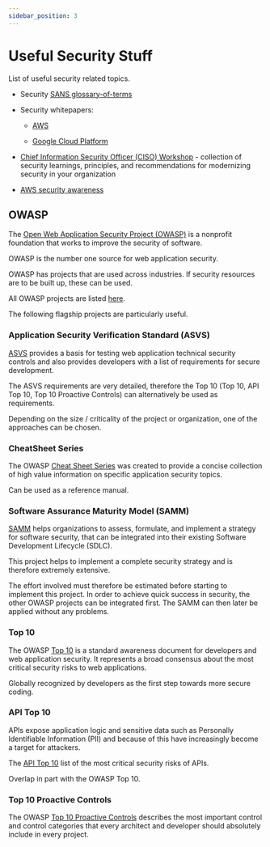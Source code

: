 ```yaml
---
sidebar_position: 3
---
```


# Useful Security Stuff

List of useful security related topics.

- Security [SANS glossary-of-terms](https://www.sans.org/security-resources/glossary-of-terms/)

- Security whitepapers:

  - [AWS](https://aws.amazon.com/de/whitepapers/?whitepapers-main.sort-by=item.additionalFields.sortDate&whitepapers-main.sort-order=desc&awsf.whitepapers-content-type=*all&awsf.whitepapers-tech-category=tech-category%23security-identity-compliance&awsf.whitepapers-industries=*all&awsf.whitepapers-business-category=*all&awsf.whitepapers-global-methodology=*all)

  - [Google Cloud Platform](https://cloud.google.com/docs/security)

- [Chief Information Security Officer (CISO) Workshop](https://docs.microsoft.com/en-us/security/ciso-workshop/ciso-workshop) - collection of security learnings, principles, and recommendations for modernizing security in your organization

- [AWS security awareness](https://learnsecurity.amazon.com/)

## OWASP

The [Open Web Application Security Project (OWASP)](https://owasp.org/) is a nonprofit foundation that works to improve the security of software.

OWASP is the number one source for web application security.

OWASP has projects that are used across industries. If security resources are to be built up, these can be used.

All OWASP projects are listed [here](https://owasp.org/projects/).

The following flagship projects are particularly useful.

### Application Security Verification Standard (ASVS)

[ASVS](https://github.com/OWASP/ASVS/tree/v4.0.3) provides a basis for testing web application technical security controls and also provides developers with a list of requirements for secure development.

The ASVS requirements are very detailed, therefore the Top 10 (Top 10, API Top 10, Top 10 Proactive Controls) can alternatively be used as requirements.

Depending on the size / criticality of the project or organization, one of the approaches can be chosen.

### CheatSheet Series

The OWASP [Cheat Sheet Series](https://cheatsheetseries.owasp.org/) was created to provide a concise collection of high value information on specific application security topics.

Can be used as a reference manual.

### Software Assurance Maturity Model (SAMM)

[SAMM](https://github.com/owaspsamm) helps organizations to assess, formulate, and implement a strategy for software security, that can be integrated into their existing Software Development Lifecycle (SDLC).

This project helps to implement a complete security strategy and is therefore extremely extensive.

The effort involved must therefore be estimated before starting to implement this project. In order to achieve quick success in security, the other OWASP projects can be integrated first. The SAMM can then later be applied without any problems.

### Top 10

The OWASP [Top 10](https://owasp.org/Top10/) is a standard awareness document for developers and web application security. It represents a broad consensus about the most critical security risks to web applications.

Globally recognized by developers as the first step towards more secure coding.

### API Top 10

APIs expose application logic and sensitive data such as Personally Identifiable Information (PII) and because of this have increasingly become a target for attackers.

The [API Top 10](https://owasp.org/www-project-api-security/) list of the most critical security risks of APIs.

Overlap in part with the OWASP Top 10.

### Top 10 Proactive Controls

The OWASP [Top 10 Proactive Controls](https://owasp.org/www-project-proactive-controls/) describes the most important control and control categories that every architect and developer should absolutely include in every project.
